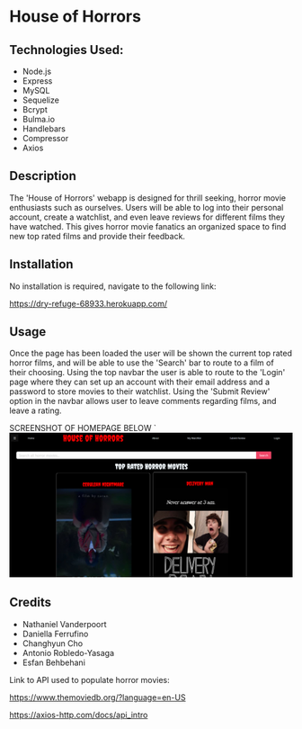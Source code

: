 # House of Horrors

## Technologies Used:

* Node.js
* Express
* MySQL
* Sequelize
* Bcrypt
* Bulma.io
* Handlebars
* Compressor
* Axios


## Description

The 'House of Horrors' webapp is designed for thrill seeking, horror movie enthusiasts such as ourselves. Users will be able to log into their personal account, create a watchlist, and  even leave reviews for different films they have watched. 
This gives horror movie fanatics an organized space to find new top rated films and provide their feedback. 

## Installation

No installation is required, navigate to the following link:

https://dry-refuge-68933.herokuapp.com/

## Usage

Once the page has been loaded the user will be shown the current top rated horror films, and will be able to use the 'Search' bar to route to a film of their choosing.
Using the top navbar the user is able to route to the 'Login' page where they can set up an account with their email address and a password to store movies to their watchlist. 
Using the 'Submit Review' option in the navbar allows user to leave comments regarding films, and leave a rating. 

SCREENSHOT OF HOMEPAGE BELOW
    `
    ![screenshot](public/images/Screenshot%202023-04-13%20202106.png)
## Credits

* Nathaniel Vanderpoort 
* Daniella Ferrufino 
* Changhyun Cho 
* Antonio Robledo-Yasaga 
* Esfan Behbehani 

Link to API used to populate horror movies:

https://www.themoviedb.org/?language=en-US

https://axios-http.com/docs/api_intro
